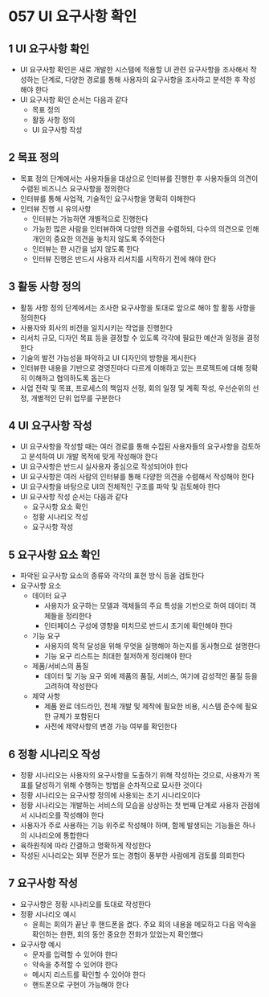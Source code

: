 # 057 UI 요구사항 확인

## 1 UI 요구사항 확인

- UI 요구사항 확인은 새로 개발한 시스템에 적용할 UI 관련 요구사항을 조사해서 작성하는 단계로, 다양한 경로를 통해 사용자의 요구사항을 조사하고 분석한 후 작성해야 한다
- UI 요구사항 확인 순서는 다음과 같다
  - 목표 정의
  - 활동 사항 정의
  - UI 요구사항 작성



## 2 목표 정의

- 목표 정의 단계에서는 사용자들을 대상으로 인터뷰를 진행한 후 사용자들의 의견이 수렴된 비즈니스 요구사항을 정의한다
- 인터뷰를 통해 사업적, 기술적인 요구사항을 명확히 이해한다
- 인터뷰 진행 시 유의사항
  - 인터뷰는 가능하면 개별적으로 진행한다
  - 가능한 많은 사람을 인터뷰하여 다양한 의견을 수렴하되, 다수의 의견으로 인해 개인의 중요한 의견을 놓치지 않도록 주의한다
  - 인터뷰는 한 시간을 넘지 않도록 한다
  - 인터뷰 진행은 반드시 사용자 리서치를 시작하기 전에 해야 한다



## 3 활동 사항 정의

- 활동 사항 정의 단계에서는 조사한 요구사항을 토대로 앞으로 해야 할 활동 사항을 정의한다
- 사용자와 회사의 비전을 일치시키는 작업을 진행한다
- 리서치 규모, 디자인 목표 등을 결정할 수 있도록 각각에 필요한 예산과 일정을 결정한다
- 기술의 발전 가능성을 파악하고 UI 디자인의 방향을 제시한다
- 인터뷰한 내용을 기반으로 경영진마다 다르게 이해하고 있는 프로젝트에 대해 정확히 이해하고 협의하도록 돕는다
- 사업 전략 및 목표, 프로세스의 책임자 선정, 회의 일정 및 계획 작성, 우선순위의 선정, 개별적인 단위 업무를 구분한다



## 4 UI 요구사항 작성

- UI 요구사항을 작성할 때는 여러 경로를 통해 수집된 사용자들의 요구사항을 검토하고 분석하여 UI 개발 목적에 맞게 작성해야 한다
- UI 요구사항은 반드시 실사용자 중심으로 작성되어야 한다
- UI 요구사항은 여러 사람의 인터뷰를 통해 다양한 의견을 수렴해서 작성해야 한다
- UI 요구사항을 바탕으로 UI의 전체적인 구조를 파악 및 검토해야 한다
- UI 요구사항 작성 순서는 다음과 같다
  - 요구사항 요소 확인
  - 정황 시나리오 작성
  - 요구사항 작성



## 5 요구사항 요소 확인

- 파악된 요구사항 요소의 종류와 각각의 표현 방식 등을 검토한다
- 요구사항 요소
  - 데이터 요구
    - 사용자가 요구하는 모델과 객체들의 주요 특성을 기반으로 하여 데이터 객체들을 정리한다
    - 인터페이스 구성에 영향을 미치므로 반드시 초기에 확인해야 한다
  - 기능 요구
    - 사용자의 목적 달성을 위해 무엇을 실행해야 하는지를 동사형으로 설명한다
    - 기능 요구 리스트는 최대한 철저하게 정리해야 한다
  - 제품/서비스의 품질
    - 데이터 및 기능 요구 외에 제품의 품질, 서비스, 여기에 감성적인 품질 등을 고려하여 작성한다
  - 제약 사항
    - 제품 완료 데드라인, 전체 개발 및 제작에 필요한 비용, 시스템 준수에 필요한 규제가 포함된다
    - 사전에 제약사항의 변경 가능 여부를 확인한다



## 6 정황 시나리오 작성

- 정황 시나리오는 사용자의 요구사항을 도출하기 위해 작성하는 것으로, 사용자가 목표를 달성하기 위해 수행하는 방법을 순차적으로 묘사한 것이다
- 정황 시나리오는 요구사항 정의에 사용되는 초기 시나리오이다
- 정황 시나리오는 개발하는 서비스의 모습을 상상하는 첫 번째 단계로 사용자 관점에서 시나리오를 작성해야 한다
- 사용자가 주로 사용하는 기능 위주로 작성해야 하며, 함께 발생되는 기능들은 하나의 시나리오에 통합한다
- 육하원칙에 따라 간결하고 명확하게 작성한다
- 작성된 시나리오는 외부 전문가 또는 경험이 풍부한 사람에게 검토를 의뢰한다



## 7 요구사항 작성

- 요구사항은 정황 시나리오를 토대로 작성한다
- 정황 시나리오 예시
  - 윤희는 회의가 끝난 후 핸드폰을 켰다. 주요 회의 내용을 메모하고 다음 약속을 확인하는 한편, 회의 동안 중요한 전화가 있었는지 확인했다
- 요구사항 예시
  - 문자를 입력할 수 있어야 한다
  - 약속을 추적할 수 있어야 한다
  - 메시지 리스트를 확인할 수 있어야 한다
  - 핸드폰으로 구현이 가능해야 한다

